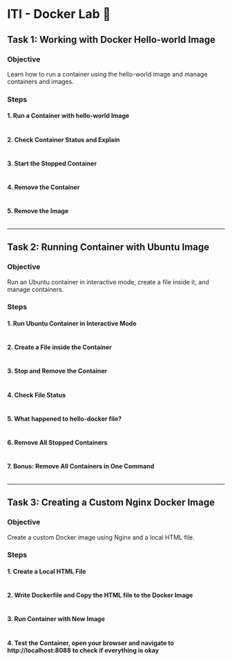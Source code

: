 # ITI - Docker Lab 🐋

## Task 1: Working with Docker Hello-world Image
### Objective
Learn how to run a container using the hello-world image and manage containers and images.

### Steps
#### 1. Run a Container with hello-world Image
```bash
```
#### 2. Check Container Status and Explain
```bash
```
#### 3. Start the Stopped Container
```bash
```
#### 4. Remove the Container
```bash
```
#### 5. Remove the Image
```bash
```
---

## Task 2: Running Container with Ubuntu Image
### Objective
Run an Ubuntu container in interactive mode, create a file inside it, and manage containers.

### Steps
#### 1. Run Ubuntu Container in Interactive Mode
```bash
```
#### 2. Create a File inside the Container
```bash
```
#### 3. Stop and Remove the Container
```bash
```
#### 4. Check File Status
```bash
```
#### 5. What happened to hello-docker file?
```bash
```
#### 6. Remove All Stopped Containers
```bash
```
#### 7. Bonus: Remove All Containers in One Command
```bash
```

---
## Task 3: Creating a Custom Nginx Docker Image
### Objective
Create a custom Docker image using Nginx and a local HTML file.

### Steps
#### 1. Create a Local HTML File
```bash
```
#### 2. Write Dockerfile and Copy the HTML file to the Docker Image
```bash
```
#### 3. Run Container with New Image
```bash
```

#### 4. Test the Container, open your browser and navigate to http://localhost:8088 to check if everything is okay
```bash
```

